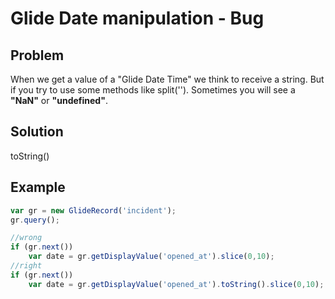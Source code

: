 # Glide Date manipulation - Bug



## Problem

When we get a value of a "Glide Date Time" we think to receive a string. But if you try to use some methods like split(''). Sometimes you will see a **"NaN"** or **"undefined"**.

## Solution

 toString()

## Example

``` javascript
var gr = new GlideRecord('incident');
gr.query();

//wrong
if (gr.next())
	var date = gr.getDisplayValue('opened_at').slice(0,10);
//right
if (gr.next())
	var date = gr.getDisplayValue('opened_at').toString().slice(0,10);
```
